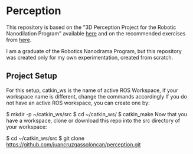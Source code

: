 
# Perception

This repository is based on the "3D Perception Project for the Robotic Nanodilation Program" available [here](https://github.com/udacity/RoboND-Perception-Project.git) and on the recommended exercises from [here](https://github.com/udacity/RoboND-Perception-Exercises.git).

I am a graduate of the Robotics Nanodrama Program, but this repository was created only for my own experimentation, created from scratch.

## Project Setup

For this setup, catkin_ws is the name of active ROS Workspace, if your workspace name is different, change the commands accordingly If you do not have an active ROS workspace, you can create one by:

$ mkdir -p ~/catkin_ws/src
$ cd ~/catkin_ws/
$ catkin_make
Now that you have a workspace, clone or download this repo into the src directory of your workspace:

$ cd ~/catkin_ws/src
$ git clone https://github.com/juancruzgassoloncan/perception.git
